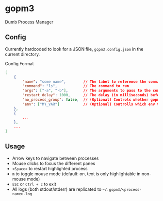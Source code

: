 # gopm3

Dumb Process Manager

## Config

Currently hardcoded to look for a JSON file, `gopm3.config.json` in the current
directory.

Config Format

```json
[
    {
        "name": "some name",        // The label to reference the command by
        "command": "ls",            // The command to run
        "args": ["-a", "-b"],       // The arguments to pass to the command
        "restart_delay": 1000,      // The delay (in milliseconds) before each restarts
        "no_process_group": false,  // (Optional) Controls whether gopm3 should kill the child processes of the command as well
        "env": ["MY_VAR"]           // (Optional) Controlls which env vars will be passed from the parent to the child process
    },
    {
        ...
    },
    ...
]
```

## Usage

- Arrow keys to navigate between processes
- Mouse clicks to focus the different panes
- `<Space>` to restart highlighted process
- `m` to toggle mouse mode (default: on, text is only highlightable in non-mouse mode)
- `ESC` or `Ctrl + c` to exit
- All logs (both stdout/stderr) are replicated to `~/.gopm3/<process-name>.log`
